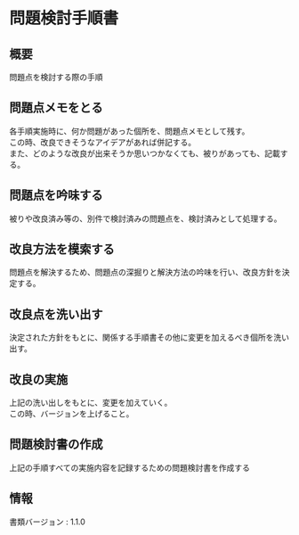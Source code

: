# 問題検討手順書

## 概要
問題点を検討する際の手順

## 問題点メモをとる
各手順実施時に、何か問題があった個所を、問題点メモとして残す。  
この時、改良できそうなアイデアがあれば併記する。  
また、どのような改良が出来そうか思いつかなくても、被りがあっても、記載する。

## 問題点を吟味する
被りや改良済み等の、別件で検討済みの問題点を、検討済みとして処理する。

## 改良方法を模索する
問題点を解決するため、問題点の深掘りと解決方法の吟味を行い、改良方針を決定する。

## 改良点を洗い出す
決定された方針をもとに、関係する手順書その他に変更を加えるべき個所を洗い出す。

## 改良の実施
上記の洗い出しをもとに、変更を加えていく。  
この時、バージョンを上げること。

## 問題検討書の作成
上記の手順すべての実施内容を記録するための問題検討書を作成する

## 情報
書類バージョン : 1.1.0
